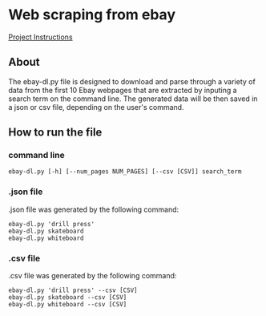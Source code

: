 # Web scraping from ebay 
[Project Instructions](https://github.com/mikeizbicki/cmc-csci040/tree/2021fall/hw_03)

## About
The ebay-dl.py file is designed to download and parse through a variety of data from the first 10 Ebay webpages that are extracted by inputing a search term on the command line. The generated data will be then saved in a json or csv file, depending on the user's command. 



## How to run the file
### command line
```
ebay-dl.py [-h] [--num_pages NUM_PAGES] [--csv [CSV]] search_term
```

### .json file
.json file was generated by the following command:
```
ebay-dl.py 'drill press'
ebay-dl.py skateboard
ebay-dl.py whiteboard
```

### .csv file
.csv file was generated by the following command:
```
ebay-dl.py 'drill press' --csv [CSV]
ebay-dl.py skateboard --csv [CSV]
ebay-dl.py whiteboard --csv [CSV]
```
